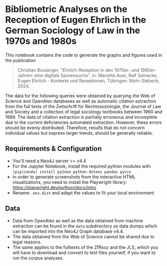 # Bibliometric Analyses on the Reception of Eugen Ehrlich in the German Sociology of Law in the 1970s and 1980s

This notebook contains the code to generate the graphs and figures used in the publication

> Christian Boulanger, "Ehrlich-Rezeption in den 1970er- und 1980er-Jahren: eine digitale Spurensuche", 
in: Marietta Auer, Ralf Seinecke, Eugen Ehrlich - Kontexte und Rezeptionen, Tübingen: Mohr-Siebeck, 2024.

The data for the following queries were obtained by querying the Web of Science and OpenAlex databases as well as
automatic citation extraction from the full texts of the Zeitschrift für Rechtssoziologie, the Journal of Law and 
Society and a collection of legal sociology textbooks between 1960 and 1989. The data of citation extraction is 
partially erroneous and incomplete due to the current deficiencies automated extraction. However, these errors 
should be evenly distributed. Therefore, results that do not concern individual values but express larger trends, 
should  be generally reliable.

## Requirements & Configuration

- You'll need a Neo4J server >= v4.4 
- For the Jupyter Notebook, install the required python modules with `(pip|conda) install py2neo python-dotenv pandas pyvis`
- In order to generate screenshots from the interactive HTML visualizations, you need to install the Playwright library:
  https://playwright.dev/python/docs/intro
- Rename `.env.dist` and adapt the values to fit your local environment

## Data

- Data from OpenAlex as well as the data obtained from machine extraction can be found in the `data` subdirectory as
  data dumps which can be imported into the Neo4J Graph database v4.4.
- The data obtained from the Web of Science cannot be shared due to legal reasons. 
- The same applies to the fulltexts of the ZfRsoz and the JLS, which you will have to download and convert to text 
files yourself, if you want to run the corpus analyses. 



 



